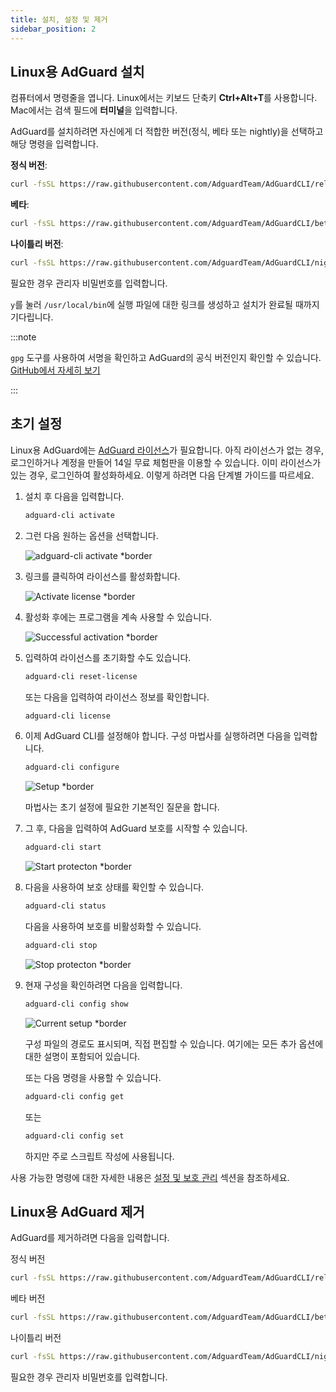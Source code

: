 ```yaml
---
title: 설치, 설정 및 제거
sidebar_position: 2
---
```


## Linux용 AdGuard 설치

컴퓨터에서 명령줄을 엽니다. Linux에서는 키보드 단축키 **Ctrl+Alt+T**를 사용합니다. Mac에서는 검색 필드에 **터미널**을 입력합니다.

AdGuard를 설치하려면 자신에게 더 적합한 버전(정식, 베타 또는 nightly)을 선택하고 해당 명령을 입력합니다.

**정식 버전**:

```sh
curl -fsSL https://raw.githubusercontent.com/AdguardTeam/AdGuardCLI/release/install.sh | sh -s -- -v
```

**베타**:

```sh
curl -fsSL https://raw.githubusercontent.com/AdguardTeam/AdGuardCLI/beta/install.sh | sh -s -- -v
```

**나이틀리 버전**:

```sh
curl -fsSL https://raw.githubusercontent.com/AdguardTeam/AdGuardCLI/nightly/install.sh | sh -s -- -v
```

필요한 경우 관리자 비밀번호를 입력합니다.

`y`를 눌러 `/usr/local/bin`에 실행 파일에 대한 링크를 생성하고 설치가 완료될 때까지 기다립니다.

:::note

`gpg` 도구를 사용하여 서명을 확인하고 AdGuard의 공식 버전인지 확인할 수 있습니다. [GitHub에서 자세히 보기](https://github.com/AdguardTeam/AdGuardCLI?tab=readme-ov-file#verify-releases)

:::

## 초기 설정

Linux용 AdGuard에는 [AdGuard 라이선스](https://adguard.com/license.html)가 필요합니다. 아직 라이선스가 없는 경우, 로그인하거나 계정을 만들어 14일 무료 체험판을 이용할 수 있습니다. 이미 라이선스가 있는 경우, 로그인하여 활성화하세요. 이렇게 하려면 다음 단계별 가이드를 따르세요.

1. 설치 후 다음을 입력합니다.

   ```sh
   adguard-cli activate
   ```

2. 그런 다음 원하는 옵션을 선택합니다.

   ![adguard-cli activate \*border](https://cdn.adtidy.org/content/Kb/ad_blocker/linux/1activate.png)

3. 링크를 클릭하여 라이선스를 활성화합니다.

   ![Activate license \*border](https://cdn.adtidy.org/content/Kb/ad_blocker/linux/2activate_link.png)

4. 활성화 후에는 프로그램을 계속 사용할 수 있습니다.

   ![Successful activation \*border](https://cdn.adtidy.org/content/Kb/ad_blocker/linux/3activate_success.png)

5. 입력하여 라이선스를 초기화할 수도 있습니다.

   ```sh
   adguard-cli reset-license
   ```

   또는 다음을 입력하여 라이선스 정보를 확인합니다.

   ```sh
   adguard-cli license
   ```

6. 이제 AdGuard CLI를 설정해야 합니다. 구성 마법사를 실행하려면 다음을 입력합니다.

   ```sh
   adguard-cli configure
   ```

   ![Setup \*border](https://cdn.adtidy.org/content/Kb/ad_blocker/linux/4configure.png)

   마법사는 초기 설정에 필요한 기본적인 질문을 합니다.

7. 그 후, 다음을 입력하여 AdGuard 보호를 시작할 수 있습니다.

   ```sh
   adguard-cli start
   ```

   ![Start protecton \*border](https://cdn.adtidy.org/content/Kb/ad_blocker/linux/5start.png)

8. 다음을 사용하여 보호 상태를 확인할 수 있습니다.

   ```sh
   adguard-cli status
   ```

   다음을 사용하여 보호를 비활성화할 수 있습니다.

   ```sh
   adguard-cli stop
   ```

   ![Stop protecton \*border](https://cdn.adtidy.org/content/Kb/ad_blocker/linux/6status-stop.png)

9. 현재 구성을 확인하려면 다음을 입력합니다.

   ```sh
   adguard-cli config show
   ```

   ![Current setup \*border](https://cdn.adtidy.org/content/Kb/ad_blocker/linux/7config_show.png)

   구성 파일의 경로도 표시되며, 직접 편집할 수 있습니다. 여기에는 모든 추가 옵션에 대한 설명이 포함되어 있습니다.

   또는 다음 명령을 사용할 수 있습니다.

   ```sh
   adguard-cli config get
   ```

   또는

   ```sh
   adguard-cli config set
   ```

   하지만 주로 스크립트 작성에 사용됩니다.

사용 가능한 명령에 대한 자세한 내용은 [설정 및 보호 관리](https://adguard.com/kb/adguard-for-linux/settings/) 섹션을 참조하세요.

## Linux용 AdGuard 제거

AdGuard를 제거하려면 다음을 입력합니다.

정식 버전

```sh
curl -fsSL https://raw.githubusercontent.com/AdguardTeam/AdGuardCLI/release/install.sh | sh -s -- -v -u
```

베타 버전

```sh
curl -fsSL https://raw.githubusercontent.com/AdguardTeam/AdGuardCLI/beta/install.sh | sh -s -- -v -u
```

나이틀리 버전

```sh
curl -fsSL https://raw.githubusercontent.com/AdguardTeam/AdGuardCLI/nightly/install.sh | sh -s -- -v -u
```

필요한 경우 관리자 비밀번호를 입력합니다.
